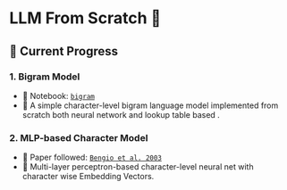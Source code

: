 # LLM From Scratch 🚀

## 🧱 Current Progress

### 1. Bigram Model
- 📓 Notebook: [`bigram`](bigram_model.ipynb)
- 🧠 A simple character-level bigram language model implemented from scratch both neural network and lookup table based .

### 2. MLP-based Character Model
- 📓 Paper followed: [`Bengio et al. 2003`](extras/mlp_paper.pdf)
- 🔧 Multi-layer perceptron-based character-level neural net with character wise Embedding Vectors.

